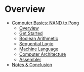 # Overview
- [Computer Basics: NAND to Pong](0_Overview.md)
  - [Overview](0_Overview.md)
  - [Get Started](1_Get_Started.md)
  - [Boolean Arithmetic](2_Boolean_Arithmetic.md)
  - [Sequential Logic](3_Sequential_Logic.md)
  - [Machine Language](4_Machine_Language.md)
  - [Computer Architecture](5_Computer_Architecture.md)
  - [Assembler](6_Assembler.md)
- [Notes & Conclusion](7_Conclusion.md)

<!-- NEXT
- [Modern Processor Architectures](Processor_Architectures.md)
- [The Motherboard](Motherboards.md)
  - [Overview](Motherboard_Overview.md)
  - [PCI Express](PCI_Express.md)
  - [High-Speed PCB Design](HS_PCP_Design.md)
- [Testing with FPGAs](Test_with_FPGAs.md)
- [Mask Layout](Mask_Layout.md)
  - [Process Development Kits](PDKs.md)
>





<!--
Photonic Computing?
-->

<!--
Photonic Communication?
-->

<!--
Electronics
    - Basic Theory and Components
    - Analog Computing
    - Simulating with LTSPice / QSpice
    - Netlists
-->

<!--
- [Fabrication](Fabrication.md)
  - [Material Nodes]()
  - [Silicon Wafer]()
  - [Lithography]()
  - [Metal Vapor Deposition]()
  - [Doping]()
  - [Bonding]()
  - [Packaging]()
-->

<!--- [Bonus: Mask Layout](6_1_Mask_Layout.md)
    How can we create a mask layout .gds file ready for tape out?
-->
<!-- -[Bonus: Instruction Sets & te Big Picture](1_5_Instruction_Set_BP) 
    How do we design a computer given a certain instruction set?
-->

<!--
    - [Bonus: Breakboard/PCB Design](6_2_PCB_Design.md)
    Implementing a working physical computer with available components.
    Restriction: Minimal number of components. 
-->

<!--
    - [Bonus: FPGA Implementation](6_3_FPGA.md)
>
